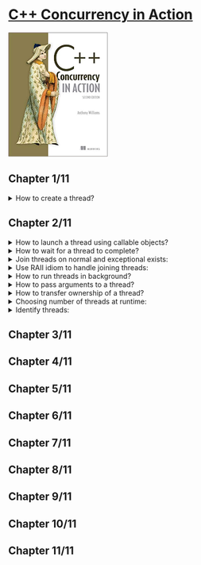 # [C++ Concurrency in Action](https://www.amazon.com/C-Concurrency-Action-Anthony-Williams-ebook/dp/B0977ZDXX5/ref=sr_1_1?crid=125OSWC8YAUGQ&keywords=c%2B%2B+concurrency+in+action&qid=1660293974&s=digital-text&sprefix=c%2B%2B+concu%2Cdigital-text%2C761&sr=1-1)
<img alt="C++ Concurrency in Action" src="../covers/9781617294693.jpg" width="200"/>


## Chapter 1/11

<details>
<summary>How to create a thread?</summary>

> ```cpp
> #include <iostream>
> #include <thread>
> 
> void show_id()
> {
>     std::cout << std::this_thread::get_id() << std::endl;
> }
> 
> int main()
> {
>     std::thread worker{show_id};
>     worker.join();
> }
> ``````

> Origin: 1

> References:
> - [Thread Library](https://en.cppreference.com/w/cpp/thread)
---
</details>

## Chapter 2/11

<details>
<summary>How to launch a thread using callable objects?</summary>

> ```cpp
> #include <thread>
> 
> void do_something() {}
> void do_something_else() {}
> 
> struct background_task
> {
>     void operator ()()
>     {
>         do_something();
>         do_something_else();
>     }
> };
> 
> int main()
> {
>     std::thread thread_f(do_something);
>     thread_f.join();
> 
>     background_task callable;
>     std::thread thread_c(callable);
>     thread_c.join();
> 
>     // no to mistakenly call a thread like this:
>     //   std::thread thread_x(background_task());
>     // which can be correctly expressed like:
>     //   std::thread thread_x((background_task()));
>     //   std::thread thread_x{background_task()};
> 
>     std::thread thread_l([]{
>         do_something();
>         do_something_else();
>     });
>     thread_l.join();
> }
> ``````

> Origin: 2

> References:
> - [std::thread](https://en.cppreference.com/w/cpp/thread/thread)
---
</details>

<details>
<summary>How to wait for a thread to complete?</summary>

> ```cpp
> #include <thread>
> #include <chrono>
> 
> struct background_task
> {
>     using time_point = std::chrono::time_point<std::chrono::system_clock>;
> 
>     time_point& elapsed;
>     background_task(time_point& init): elapsed{init}
>     { }
> 
>     void operator ()()
>     {
>         using namespace std::chrono_literals;
> 
>         std::this_thread::sleep_for(1s);
>         elapsed + 1s;
>     }
> };
> 
> int main()
> {
>     // sharing object
>     std::chrono::time_point<std::chrono::system_clock> elapsed{};
>     background_task f{elapsed};
>     std::thread task(f);
>     task.join();
> }
> ``````

> Origin: 2

> References:
> - [std::thread](https://en.cppreference.com/w/cpp/thread/thread)
---
</details>

<details>
<summary>Join threads on normal and exceptional exists:</summary>

> ```cpp
> #include <thread>
> #include <stdexcept>
> 
> void do_something() { }
> void do_something_else() { throw std::runtime_error("fatal"); }
> 
> int main()
> {
>     std::thread t(do_something);
> 
>     try
>     {
>         do_something_else();
>     }
>     catch (std::exception const& exp)
>     {
>         t.join(); // reaches due exceptional exit but joins anyway
>         throw;
>     }
> 
>     t.join();
> }
> ``````

> Origin: 2

> References:
> - [std::thread](https://en.cppreference.com/w/cpp/thread/thread)
---
</details>

<details>
<summary>Use RAII idiom to handle joining threads:</summary>

> ```cpp
> #include <thread>
> 
> void do_something() { }
> 
> class thread_guard
> {
>     std::thread& _t;
> 
> public:
>     explicit thread_guard(std::thread& t): _t{t} {}
>     virtual ~thread_guard() { if (_t.joinable()) _t.join(); }
>     thread_guard(thread_guard const&) = delete;
>     thread_guard& operator =(thread_guard const&) = delete;
> };
> 
> int main()
> {
>     std::thread t(do_something);
>     thread_guard joining_thread{t};
> }
> ``````

> Origin: 2

> References:
---
</details>

<details>
<summary>How to run threads in background?</summary>

> ```cpp
> #include <thread>
> #include <cassert>
> 
> void do_background_work() { }
> 
> int main()
> {
>     std::thread task{do_background_work};
>     task.detach();
>     assert(!task.joinable());
> }
> ``````

> Origin: 2

> References:
---
</details>

<details>
<summary>How to pass arguments to a thread?</summary>

> ```cpp
> #include <thread>
> #include <memory>
> #include <string>
> #include <string_view>
> 
> void rvalue_write(std::string&&) { } // rvalue only
> void lvalue_write(std::string&) { } // lvalue only
> void pointer_write(std::string_view) { } // pointer only
> void smart_write(std::unique_ptr<std::string>) { } // non-copyable object only
> 
> struct X
> {
>     void do_lengthy_work(std::string&) {}
> };
> 
> int main()
> {
>     // implicit cast from const char* to std::string
>     std::thread write_thread(rvalue_write, "text");
>     write_thread.join();
> 
>     char text[1024];
>     sprintf(text, "%i", 1);
> 
>     // use of local object in joinable thread
>     std::thread pointer_thread(pointer_write, text);
>     pointer_thread.join();
> 
>     // use of copied local object before background thread invokation
>     std::thread local_thread(rvalue_write, std::string{text});
>     local_thread.detach();
> 
>     // pass by lvalue reference to avoid copy
>     std::string str{text};
>     std::thread ref_thread(lvalue_write, std::ref(str));
>     ref_thread.join();
> 
>     // bind method to thread
>     X some_work;
>     std::thread binding_thread(&X::do_lengthy_work, &some_work, std::ref(str));
>     binding_thread.join();
> 
>     // explicitly move non-copyable objects
>     std::unique_ptr<std::string> non_copyable{new std::string{str}};
>     std::thread smart_thread(smart_write, std::move(non_copyable));
>     smart_thread.join();
> }
> ``````

> Origin: 2

> References:
---
</details>

<details>
<summary>How to transfer ownership of a thread?</summary>

> ```cpp
> #include <thread>
> 
> void do_work() { }
> 
> int main()
> {
>     std::thread t1{do_work}; // t1 joinable
>     std::thread t2{std::move(t1)}; // t1 empty, t2 joinable
>     t1 = std::thread{do_work}; // t1 joinable
>     std::thread t3 = std::move(t2); // t3 joinable, t2 empty
>     t2 = std::move(t1); // t2 joinable, t1 empty
> 
>     // t1 is already empty
>     t2.join();
>     t3.join();
> }
> ``````

> Origin: 2

> References:
---
</details>

<details>
<summary>Choosing number of threads at runtime:</summary>

> ```cpp
> #include <thread>
> #include <vector>
> 
> void task() { }
> 
> int main()
> {
>     unsigned int const min_threads = 2;
>     unsigned int const hw_threads = std::thread::hardware_concurrency();
>     unsigned int const num_threads = hw_threads ? hw_threads : min_threads;
> 
>     std::vector<std::thread> threads(num_threads-1); // count main thread as well
> 
>     for (std::thread& t: threads)
>         t = std::thread{task};
> 
>     for (std::thread& t: threads)
>         t.join();
> }
> ``````

> Origin: 2

> References:
---
</details>

<details>
<summary>Identify threads:</summary>

> ```cpp
> #include <thread>
> #include <iostream>
> 
> int main()
> {
>     std::thread::id const main_thread_id = std::this_thread::get_id();
>     std::cout << main_thread_id << std::endl;
> }
> ``````

> Origin: 2

> References:
---
</details>

## Chapter 3/11
## Chapter 4/11
## Chapter 5/11
## Chapter 6/11
## Chapter 7/11
## Chapter 8/11
## Chapter 9/11
## Chapter 10/11
## Chapter 11/11
